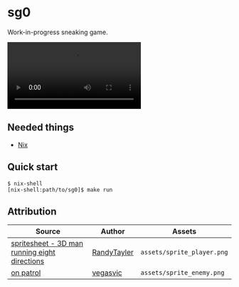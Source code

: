 # sg0

Work-in-progress sneaking game.

![](https://github.com/albertgoncalves/sg0/raw/master/clip.mp4)

Needed things
---
*   [Nix](https://nixos.org/download.html)

Quick start
---
```
$ nix-shell
[nix-shell:path/to/sg0]$ make run
```

Attribution
---
| Source | Author | Assets |
| --- | --- | --- |
| [spritesheet - 3D man running eight directions](https://opengameart.org/content/spritesheet-3d-man-running-eight-directions) | [RandyTayler](http://randytayler.com/) | `assets/sprite_player.png` |
| [on patrol](https://opengameart.org/content/on-patrol-0) | [vegasvic](https://opengameart.org/users/vegasvic) | `assets/sprite_enemy.png` |
